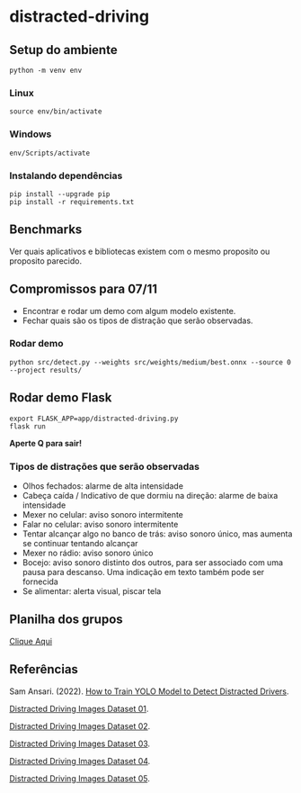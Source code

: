 # distracted-driving

## Setup do ambiente

```
python -m venv env
```

### Linux

```
source env/bin/activate
```

### Windows

```
env/Scripts/activate
```

### Instalando dependências

```
pip install --upgrade pip
pip install -r requirements.txt
```

## Benchmarks

Ver quais aplicativos e bibliotecas existem com o mesmo proposito ou proposito parecido.

## Compromissos para 07/11

- Encontrar e rodar um demo com algum modelo existente.
- Fechar quais são os tipos de distração que serão observadas.

### Rodar demo

```
python src/detect.py --weights src/weights/medium/best.onnx --source 0 --project results/
```

## Rodar demo Flask

```
export FLASK_APP=app/distracted-driving.py
flask run
```

**Aperte Q para sair!**

### Tipos de distrações que serão observadas

- Olhos fechados: alarme de alta intensidade
- Cabeça caída / Indicativo de que dormiu na direção: alarme de baixa intensidade 
- Mexer no celular: aviso sonoro intermitente
- Falar no celular: aviso sonoro intermitente
- Tentar alcançar algo no banco de trás: aviso sonoro único, mas aumenta se continuar tentando alcançar
- Mexer no rádio: aviso sonoro único
- Bocejo: aviso sonoro distinto dos outros, para ser associado com uma pausa para descanso. Uma indicação em texto também pode ser fornecida
- Se alimentar: alerta visual, piscar tela

## Planilha dos grupos

[Clique Aqui](https://docs.google.com/spreadsheets/d/1881UvEfp4QGNdXIWUzFsebN4hCH7xh6pZpvL-mi7xM4/edit#gid=0)


## Referências

Sam Ansari. (2022). [How to Train YOLO Model to Detect Distracted Drivers](https://ansarisam.medium.com/how-to-train-yolo-v5-model-to-detect-distracted-drivers-ac62b2d44a27).

[Distracted Driving Images Dataset 01](https://universe.roboflow.com/search?q=distracted%20driving).

[Distracted Driving Images Dataset 02](https://universe.roboflow.com/sebastin-ezequiel-galeano/prueba-otro-dataset).

[Distracted Driving Images Dataset 03](https://universe.roboflow.com/cutm-iwh4a/mobile-detection-9demc).

[Distracted Driving Images Dataset 04](https://universe.roboflow.com/m013dsx1277/driver-behavior-jtsfy).

[Distracted Driving Images Dataset 05](https://huggingface.co/datasets/Nexdata/Driver_Behavior_Collection_Data).

